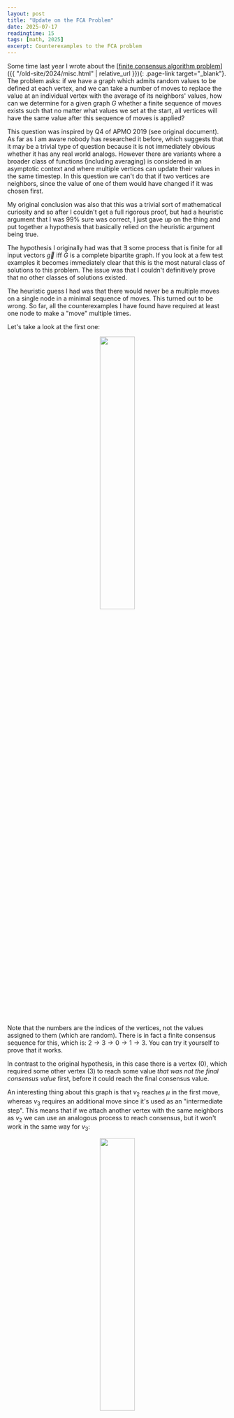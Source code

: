 ```yaml
---
layout: post
title: "Update on the FCA Problem"
date: 2025-07-17
readingtime: 15
tags: [math, 2025]
excerpt: Counterexamples to the FCA problem
---
```


Some time last year I wrote about the [<u>finite consensus algorithm problem</u>]({{ "/old-site/2024/misc.html" | relative_url }}){: .page-link target="_blank"}. The problem asks: if we have a graph which admits random values to be defined at each vertex, and we can take a number of moves to replace the value at an individual vertex with the average of its neighbors' values, how can we determine for a given graph $G$ whether a finite sequence of moves exists such that no matter what values we set at the start, all vertices will have the same value after this sequence of moves is applied?

This question was inspired by Q4 of APMO 2019 (see original document). As far as I am aware nobody has researched it before, which suggests that it may be a trivial type of question because it is not immediately obvious whether it has any real world analogs. However there are variants where a broader class of functions (including averaging) is considered in an asymptotic context and where multiple vertices can update their values in the same timestep. In this question we can't do that if two vertices are neighbors, since the value of one of them would have changed if it was chosen first.

My original conclusion was also that this was a trivial sort of mathematical curiosity and so after I couldn't get a full rigorous proof, but had a heuristic argument that I was 99% sure was correct, I just gave up on the thing and put together a hypothesis that basically relied on the heuristic argument being true.

The hypothesis I originally had was that $\exists$ some process that is finite for all input vectors $\vec{g}$ iff $G$ is a complete bipartite graph. If you look at a few test examples it becomes immediately clear that this is the most natural class of solutions to this problem. The issue was that I couldn't definitively prove that no other classes of solutions existed.

The heuristic guess I had was that there would never be a multiple moves on a single node in a minimal sequence of moves. This turned out to be wrong. So far, all the counterexamples I have found have required at least one node to make a "move" multiple times.

Let's take a look at the first one:

<div align="center">
    <img src="/assets/images/pcaupdate/graph1.png" style="width: 40%">
</div>

Note that the numbers are the indices of the vertices, not the values assigned to them (which are random). There is in fact a finite consensus sequence for this, which is: $2\rightarrow3\rightarrow0\rightarrow1\rightarrow3$. You can try it yourself to prove that it works.

In contrast to the original hypothesis, in this case there is a vertex (0), which required some other vertex (3) to reach some value <i>that was not the final consensus value</i> first, before it could reach the final consensus value.

An interesting thing about this graph is that $v_2$ reaches $\mu$ in the first move, whereas $v_3$ requires an additional move since it's used as an "intermediate step". This means that if we attach another vertex with the same neighbors as $v_2$ we can use an analogous process to reach consensus, but it won't work in the same way for $v_3$:

<div align="center">
    <img src="/assets/images/pcaupdate/graph2.png" style="width: 40%">
</div>

The consensus sequence here is $3\rightarrow1\rightarrow4\rightarrow0\rightarrow2\rightarrow4$. In effect this is the exact same process as the first graph but with an extra vertex at the start. If we instead added another vertex to the first graph which was only connected to $v_0$, then the move at $v_0$ would not make it equal to the value at the original $v_2$ (try it yourself).

I'll call the first graph and its extensions "branch and leaf / leaves". As you can see you can add as many "leaves" as you want:

<div align="center">
    <img src="/assets/images/pcaupdate/graph3.png" style="width: 40%">
</div>

The next two graphs, which I found after running a brute force search (details later), are:

<div align="center">
    <img src="/assets/images/pcaupdate/graph4.png" style="width: 40%">
    <img src="/assets/images/pcaupdate/graph5.png" style="width: 40%;">
</div>

You can try finding the answers yourself. The answers are below:

<span class='spoiler'>3, 2, 1, 3, 0, 3, 2</span> and <span class='spoiler'>1, 3, 4, 0, 5, 2, 3, 4</span>

These two counterexamples were found using a brute force “pruned tree” search on all relevant permutations of matrices up to length 8 (ie. 8 moves) over <b>every unique connected graph</b> with 6 or less vertices (up to isomorphism). This is an unfortunate issue because if I have $v$ vertices and want to do a brute force search of move sequences up to a maximum length of $n$, then even if we use the fastest known matrix multiplication algorithm we need to do at most $v(v-1)^{n-1}$ computations of complexity $O((n-1)v^{2.37})$ in the worst case. For up to 8 moves, the 5 graphs presented above are the only graphs that are not complete bipartite but have a finitely converging sequence of moves, but it doesn't exclude there being more complicated sequences that haven't been found yet.

So given that counterexamples to the original hypothesis exist, we need to come up with some alternative hypothesis. Unfortunately I don't have an answer for this, but to give an idea of what <i>doesn't</i> work:

First let's rewrite this problem in the matrix language originally defined in the document linked at the start of the article. Let $P_{i}$ be the projection matrix encoding a "move" on vertex $i$, which is equal to $I_{j*}$ for rows $j \neq i$ and $D^{-1}A$ for row $i$, where $D$ and $A$ are the degree and adjacency matrices respectively. A converging sequence of moves exists if for some finite arrangement of $P_{i}$ we get a rank 1 matrix.

This is effectively computing a membership problem for the multiplicative semigroup generated by $\left<P_1, P_2, … P_n\right> \subseteq M_n(\mathbb{R})$, which we know to be undecidable in the general case for $n \geq 3$ (see [<u>here</u>]({{ "https://bazhenov.droppages.com/wdcm-2020/Slides/Semukhin.pdf" }}){: .page-link target="_blank"}). Of course, this is not any random semigroup but a very specifically chosen generating set, but it means that in general it would be hard to come up with a satisfactory way to solve this by only using computational methods.

It is possible to get a necessary but not sufficient condition for a finite consensus sequence using a transformation of the problem. First, notice that we can choose the inputs to be integers. This allows us to consider the problem of averaging, which is division by the degree of a vertex, as a problem of multiplying by the inverse of the degree over a prime field.

Let $p$ be any prime that is coprime to all the degrees of the vertices. Then in row $i$, $D^{-1}A$ becomes $d^{-1}A_{i*}$ in $\mathbb{Z}_p$. For example in the first graph from above, the branch with one leaf, the original matrix $P_0$ was
$$\begin{pmatrix}
0 & \frac{1}{3} & \frac{1}{3} & \frac{1}{3} \\
0 & 1 & 0 & 0 \\
0 & 0 & 1 & 0 \\
0 & 0 & 0 & 1
\end{pmatrix}$$,
whereas under $Z_5$ this matrix would be
$$\begin{pmatrix}
0 & 2 & 2 & 2 \\
0 & 1 & 0 & 0 \\
0 & 0 & 1 & 0 \\
0 & 0 & 0 & 1
\end{pmatrix}$$.

For all matrices, there will only ever be two eigenvalues, 0 and 1 (each $P_i$ is right stochastic and also “eliminates” the value at $v_i$), and the eigenspace associated to 1 has dimension $n-1$. Additionally, the all ones vector $[1, 1, … 1]^{T}$ will always be in the span of the eigenspace of 1.

The necessary condition is then simply: if the intersection of all the eigenspaces associated to 1 for every $P_i$ has dimension greater than 1, ie. there are vectors left unchanged by <b>all</b> the matrices aside from $(1, 1, … 1)^{T}$, then the graph can’t have a finite consensus sequence, since back in the $\mathbb{R}$ world repeated moves on such a vector would not bring all the values to be equal.

Let’s try this on a few examples:

For the branch with one leaf graph, the intersection of all $\lambda = 1$ eigenspaces mod 5 is indeed generated by $[1, 1, 1, 1]^T$. For a triangle, the intersection mod 3 is generated by $[2, 1, 0]^T$ AND $[2, 0, 1]^T$. Notice that adding those two gives $[1, 1, 1]^T$ mod 3, but there are still other starting vectors that don’t end up converging! For a disconnected graph, which is useful as a test, we get that the intersection mod 2 is $[1, 1, 0, 0]^T$ and $[0, 0, 1, 1]^T$. As expected, the triangle and the disconnected graph can't reach consensus.

However this is not a sufficient condition. Consider the graph on 4 vertices which are connected in a line ($\cdot - \cdot - \cdot - \cdot$). For any input, we can use the moves $0 \rightarrow 3$ to get to the position where $v_0 = v_1$ and $v_2 = v_3$. Representing this in mod 3 we get:
$[a, a, b, b] \rightarrow [a, 2a+2b, b, b] \rightarrow [a, 2a+2b, a, b] \rightarrow [a, a, a, a]$ from the sequence $(0 \rightarrow 3) \rightarrow 1 \rightarrow 2 \rightarrow 0 \rightarrow 3$. But if you try this on an actual sequence over this graph in $\mathbb{R}$ you will realize that this doesn’t work at all. Indeed, the intersection mod 3 for this graph is spanned by $[1, 1, 1, 1]^T$, and yet there is clearly no finite consensus sequence for this graph.

So this doesn’t work either. What next?

I think there’s some sort of pattern with the average degree not being too low in comparison to the number of vertices and also not being too high. It is possible that for large $n$, there could be some kind of probabilistic proof based on this and the rough idea that every value should have a clean way to “flow” to another vertex, and this gets impeded if there are too few edges (path between vertices is too long) or too many edges (value gets diluted by lots of other values along the way). For now I don’t have any hypotheses that I can formalize. Hopefully in the future I can pick this up again with a newer set of tools and figure out a full solution.

&nbsp;&nbsp;

[<u>Back to top</u>](#){: .page-link}